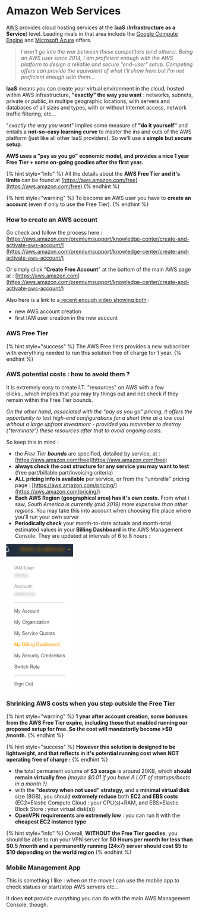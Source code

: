 # Amazon Web Services

[AWS](https://aws.amazon.com/) provides cloud hosting services at the **IaaS** \(**Infrastructure as a Service**\) level. Leading rivals in that area include the [Google Compute Engine](https://cloud.google.com/compute/) and [Microsoft Azure](https://azure.microsoft.com/) offers.

> _I won't go into the war between these competitors \(and others\).  Being an AWS user since 2014, I am proficient enough  with the AWS platform to design a reliable and secure "end-user" setup.  Competing offers can provide the equivalent of what I'll show here but I'm not proficient enough with them..._

**IaaS** means you can create your virtual environment in the cloud, hosted within AWS infrastructure, **"exactly" the way you want** : networks, subnets, private or public, in multipe geographic locations, with servers and databases of all sizes and types, with or without Internet access, network traffic filtering, etc...

"_exactly the way you want_" implies some measure of **"do it yourself"** and entails a **not-so-easy learning curve** to master the ins and outs of the AWS platform \(just like all other IaaS providers\).  So we'll use a **simple but secure setup**.

**AWS uses a "pay as you go" economic model, and provides a nice 1 year Free Tier + some on-going goodies after the first year.**

{% hint style="info" %}
All the details about the **AWS Free Tier and it's limits** can be found at [https://aws.amazon.com/free](https://aws.amazon.com/free)
{% endhint %}

{% hint style="warning" %}
To become an AWS user you have to **create an account** \(even if only to use the Free Tier\).
{% endhint %}



### How to create an AWS account

Go check and follow the process here : [https://aws.amazon.com/premiumsupport/knowledge-center/create-and-activate-aws-account/](https://aws.amazon.com/premiumsupport/knowledge-center/create-and-activate-aws-account/)

Or simply click "**Create Free Account**" at the bottom of the main AWS page at : [https://aws.amazon.com](https://aws.amazon.com/premiumsupport/knowledge-center/create-and-activate-aws-account/)

Also here is a link to a[ recent enough video showing both](https://youtu.be/W-udN-8qTHE) :

* new AWS account creation
* first IAM user creation in the new account



### AWS Free Tier

{% hint style="success" %}
The AWS Free tiers provides a new subscriber with everything needed to run this solution free of charge for 1 year.
{% endhint %}



### AWS potential costs : how to avoid them ?

It is extremely easy to create I.T. "resources" on AWS with a few clicks...which implies that you may try things out and not check if they remain within the Free Tier bounds.

_On the other hand, associated with the "pay as you go" pricing, it offers the opportunity to test high-end configurations for a short time at a low cost without a large upfront investment - provided you remember to destroy \("terminate"\) these resources after that to avoid ongoing costs._

So keep this in mind :

* the _Free Tier **bounds**_ are specified, detailed by service, at : [https://aws.amazon.com/free](https://aws.amazon.com/free)
* **always check the cost structure for any service you may want to test** \(free part/billable part/invoicing criteria\)
* **ALL pricing info is available** per service, or from the "umbrella" pricing page : [https://aws.amazon.com/pricing/](https://aws.amazon.com/pricing/)
* **Each AWS Region \(geographical area\) has it's own costs.** From what i saw, _South America is currently \(mid 2019\) more expensive than other regions_.  You may take this into account when choosing the place where you'll run your own server
* **Periodically check** your month-to-date actuals and month-total estimated values in your **Billing Dashboard** in the AWS Management Console.  They are updated at intervals of 6 to 8 hours : 

![Billing Dashboard shortcut, near the top-right corner in the AWS console](../.gitbook/assets/image%20%2813%29.png)



### Shrinking AWS costs when you step outside the Free Tier

{% hint style="warning" %}
**1 year after account creation, some bonuses from the AWS Free Tier expire, including those that enabled running our proposed setup for free.  So the cost will mandatorily become &gt;$0 /month.**
{% endhint %}

{% hint style="success" %}
**However this solution is designed to be lightweight, and that reflects in it's potential running cost when NOT operating free of charge :**
{% endhint %}

* the total permanent volume of **S3 sorage** is around 20KB, which **should remain virtually free** _\(maybe $0.01 if you have A LOT of startups/boots in a month ?\)_
* with the **"destroy when not used" strategy,** and a **minimal virtual disk** size \(8GB\), you should **extremely reduce** both **EC2 and EBS costs** \(EC2=Elastic Compute Cloud : your CPU\(s\)+RAM, and EBS=Elastic Block Store : your virtual disk\(s\)\)
* **OpenVPN requirements are extremely low** : you can run it with the **cheapest EC2 instance type**

{% hint style="info" %}
Overall, **WITHOUT the Free Tier goodies**, you should be able to run your VPN server for **50 Hours per month for less than $0.5 /month and a permanently running \(24x7\) server should cost $5 to $10 depending on the world region**
{% endhint %}



### Mobile Management App

This is something I like : when on the move I can use the mobile app to check statues or start/stop AWS servers etc...

It does **not** provide _everything_ you can do with the main AWS Management Console, though.



